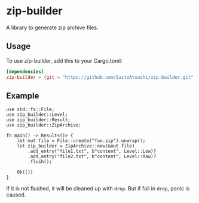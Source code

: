 # zip-builder

A library to generate zip archive files.

## Usage

To use zip-builder, add this to your Cargo.toml:

```toml
[dependencies]
zip-builder = {git = "https://github.com/SaitoAtsushi/zip-builder.git" }
```

## Example

```
use std::fs::File;
use zip_builder::Level;
use zip_builder::Result;
use zip_builder::ZipArchive;

fn main() -> Result<()> {
    let mut file = File::create("foo.zip").unwrap();
    let zip_builder = ZipArchive::new(&mut file)
        .add_entry("file1.txt", b"content", Level::Low)?
        .add_entry("file2.txt", b"content", Level::Raw)?
        .flush();

    Ok(())
}
```

If it is not flushed, it will be cleaned up with `drop`.
But if fail in `drop`,  panic is caused.
